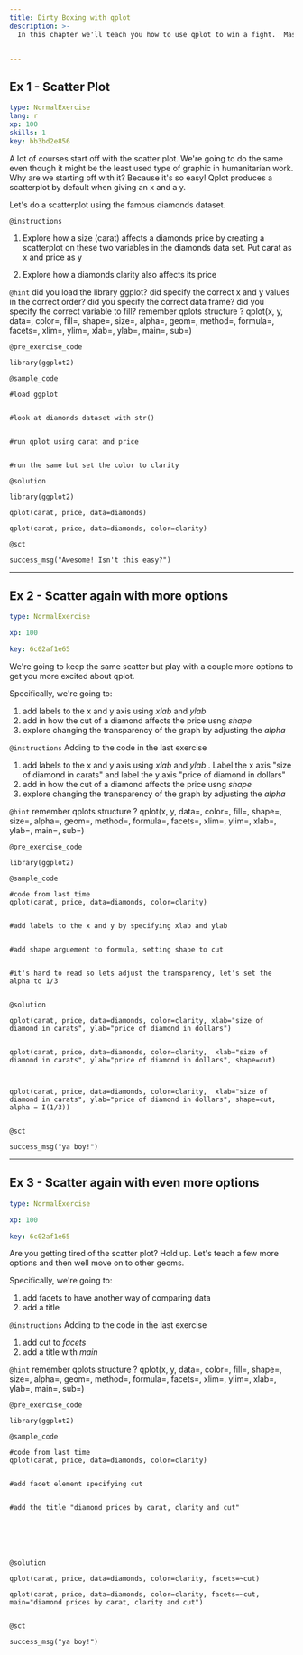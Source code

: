 ```yaml
---
title: Dirty Boxing with qplot
description: >-
  In this chapter we'll teach you how to use qplot to win a fight.  Mastering the ggplot2 language can be overwhelming at first and there is a helper function called qplot() (q for quick plot) which can be used to create the most common types of graphs.  You'll probably be suprised how powerful it is and may be even inspired to go up a weight class later with ggplot.


---
```

## Ex 1 - Scatter Plot

```yaml
type: NormalExercise
lang: r
xp: 100
skills: 1
key: bb3bd2e856
```

A lot of courses start off with the scatter plot.  We're going to do the same even though it might be the least used type of graphic in humanitarian work.  Why are  we starting off with it?  Because it's so easy!  Qplot produces a scatterplot by default when giving an x and a y. 

Let's do a scatterplot using the famous diamonds dataset.

`@instructions`
1.  Explore how a size (carat) affects a diamonds price by creating a  scatterplot on these two variables in the diamonds data set.  Put carat as x and price as y

2.  Explore how a diamonds clarity also affects its price



`@hint`
did you load the library ggplot?
did specify the correct x and y values in the correct order?
did you specify the correct data frame?
did you specify the correct variable to fill?
remember qplots structure ? qplot(x, y, data=, color=, fill=, shape=, size=, alpha=, geom=, method=, formula=, facets=, xlim=, ylim=, xlab=, ylab=, main=, sub=)

`@pre_exercise_code`
```{r}
library(ggplot2)
```
`@sample_code`
```{r}
#load ggplot 


#look at diamonds dataset with str()


#run qplot using carat and price 


#run the same but set the color to clarity
```
`@solution`
```{r}
library(ggplot2)

qplot(carat, price, data=diamonds)

qplot(carat, price, data=diamonds, color=clarity)
```
`@sct`
```{r}
success_msg("Awesome! Isn't this easy?")
```





---
## Ex 2 - Scatter again with more options

```yaml
type: NormalExercise

xp: 100

key: 6c02af1e65
```

  We're going to keep the same scatter but play with a couple more options to get you more excited about qplot.

Specifically, we're going to:

1.  add labels to the x and y axis using _xlab_ and _ylab_
2.  add in how the cut of a diamond affects the price usng _shape_
3.  explore changing the transparency of the graph by adjusting the _alpha_

`@instructions`
Adding to  the code in the last exercise

1.  add labels to the x and y axis using _xlab_ and _ylab_ .  Label the x axis "size of diamond in carats" and label the y axis "price of diamond in dollars"
2.  add in how the cut of a diamond affects the price usng _shape_
3.  explore changing the transparency of the graph by adjusting the _alpha_


`@hint`
remember qplots structure ? qplot(x, y, data=, color=, fill=, shape=, size=, alpha=, geom=, method=, formula=, facets=, xlim=, ylim=, xlab=, ylab=, main=, sub=)

`@pre_exercise_code`
```{r}
library(ggplot2)
```
`@sample_code`
```{r}
#code from last time
qplot(carat, price, data=diamonds, color=clarity)


#add labels to the x and y by specifying xlab and ylab


#add shape arguement to formula, setting shape to cut


#it's hard to read so lets adjust the transparency, let's set the alpha to 1/3


```
`@solution`
```{r}
qplot(carat, price, data=diamonds, color=clarity, xlab="size of diamond in carats", ylab="price of diamond in dollars")


qplot(carat, price, data=diamonds, color=clarity,  xlab="size of diamond in carats", ylab="price of diamond in dollars", shape=cut)



qplot(carat, price, data=diamonds, color=clarity,  xlab="size of diamond in carats", ylab="price of diamond in dollars", shape=cut,  alpha = I(1/3))


```
`@sct`
```{r}
success_msg("ya boy!")
```




---
## Ex 3 - Scatter again with even more options

```yaml
type: NormalExercise

xp: 100

key: 6c02af1e65
```

  Are you getting tired of the scatter plot? Hold up.  Let's teach a few more options and then well move on to other geoms.

Specifically, we're going to:

1.  add facets to have another way of comparing data
2.  add a title 

`@instructions`
Adding to  the code in the last exercise

1.  add cut to _facets_
2.  add a title with _main_



`@hint`
remember qplots structure ? qplot(x, y, data=, color=, fill=, shape=, size=, alpha=, geom=, method=, formula=, facets=, xlim=, ylim=, xlab=, ylab=, main=, sub=)

`@pre_exercise_code`
```{r}
library(ggplot2)
```
`@sample_code`
```{r}
#code from last time
qplot(carat, price, data=diamonds, color=clarity)


#add facet element specifying cut


#add the title "diamond prices by carat, clarity and cut"






```
`@solution`
```{r}
qplot(carat, price, data=diamonds, color=clarity, facets=~cut)

qplot(carat, price, data=diamonds, color=clarity, facets=~cut, main="diamond prices by carat, clarity and cut")


```
`@sct`
```{r}
success_msg("ya boy!")
```









